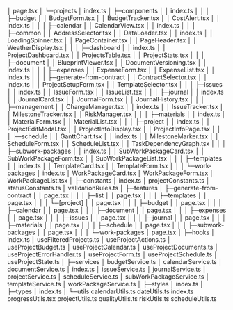 │  page.tsx
│
└─projects
    │  index.ts
    │
    ├─components
    │  │  index.ts
    │  │
    │  ├─budget
    │  │      BudgetForm.tsx
    │  │      BudgetTracker.tsx
    │  │      CostAlert.tsx
    │  │      index.ts
    │  │
    │  ├─calendar
    │  │      CalendarView.tsx
    │  │      index.ts
    │  │
    │  ├─common
    │  │      AddressSelector.tsx
    │  │      DataLoader.tsx
    │  │      index.ts
    │  │      LoadingSpinner.tsx
    │  │      PageContainer.tsx
    │  │      PageHeader.tsx
    │  │      WeatherDisplay.tsx
    │  │
    │  ├─dashboard
    │  │      index.ts
    │  │      ProjectDashboard.tsx
    │  │      ProjectsTable.tsx
    │  │      ProjectStats.tsx
    │  │
    │  ├─document
    │  │      BlueprintViewer.tsx
    │  │      DocumentVersioning.tsx
    │  │      index.ts
    │  │
    │  ├─expenses
    │  │      ExpenseForm.tsx
    │  │      ExpenseList.tsx
    │  │      index.ts
    │  │
    │  ├─generate-from-contract
    │  │      ContractSelector.tsx
    │  │      index.ts
    │  │      ProjectSetupForm.tsx
    │  │      TemplateSelector.tsx
    │  │
    │  ├─issues
    │  │      index.ts
    │  │      IssueForm.tsx
    │  │      IssueList.tsx
    │  │
    │  ├─journal
    │  │      index.ts
    │  │      JournalCard.tsx
    │  │      JournalForm.tsx
    │  │      JournalHistory.tsx
    │  │
    │  ├─management
    │  │      ChangeManager.tsx
    │  │      index.ts
    │  │      IssueTracker.tsx
    │  │      MilestoneTracker.tsx
    │  │      RiskManager.tsx
    │  │
    │  ├─materials
    │  │      index.ts
    │  │      MaterialForm.tsx
    │  │      MaterialList.tsx
    │  │
    │  ├─project
    │  │      index.ts
    │  │      ProjectEditModal.tsx
    │  │      ProjectInfoDisplay.tsx
    │  │      ProjectInfoPage.tsx
    │  │
    │  ├─schedule
    │  │      GanttChart.tsx
    │  │      index.ts
    │  │      MilestoneMarker.tsx
    │  │      ScheduleForm.tsx
    │  │      ScheduleList.tsx
    │  │      TaskDependencyGraph.tsx
    │  │
    │  ├─subwork-packages
    │  │      index.ts
    │  │      SubWorkPackageCard.tsx
    │  │      SubWorkPackageForm.tsx
    │  │      SubWorkPackageList.tsx
    │  │
    │  ├─templates
    │  │      index.ts
    │  │      TemplateCard.tsx
    │  │      TemplateForm.tsx
    │  │
    │  └─work-packages
    │          index.ts
    │          WorkPackageCard.tsx
    │          WorkPackageForm.tsx
    │          WorkPackageList.tsx
    │
    ├─constants
    │      index.ts
    │      projectConstants.ts
    │      statusConstants.ts
    │      validationRules.ts
    │
    ├─features
    │  ├─generate-from-contract
    │  │      page.tsx
    │  │
    │  ├─list
    │  │      page.tsx
    │  │
    │  ├─templates
    │  │      page.tsx
    │  │
    │  └─[project]
    │      │  page.tsx
    │      │
    │      ├─budget
    │      │      page.tsx
    │      │
    │      ├─calendar
    │      │      page.tsx
    │      │
    │      ├─document
    │      │      page.tsx
    │      │
    │      ├─expenses
    │      │      page.tsx
    │      │
    │      ├─issues
    │      │      page.tsx
    │      │
    │      ├─journal
    │      │      page.tsx
    │      │
    │      ├─materials
    │      │      page.tsx
    │      │
    │      ├─schedule
    │      │      page.tsx
    │      │
    │      ├─subwork-packages
    │      │      page.tsx
    │      │
    │      └─work-packages
    │              page.tsx
    │
    ├─hooks
    │      index.ts
    │      useFilteredProjects.ts
    │      useProjectActions.ts
    │      useProjectBudget.ts
    │      useProjectCalendar.ts
    │      useProjectDocuments.ts
    │      useProjectErrorHandler.ts
    │      useProjectForm.ts
    │      useProjectSchedule.ts
    │      useProjectState.ts
    │
    ├─services
    │      budgetService.ts
    │      calendarService.ts
    │      documentService.ts
    │      index.ts
    │      issueService.ts
    │      journalService.ts
    │      projectService.ts
    │      scheduleService.ts
    │      subWorkPackageService.ts
    │      templateService.ts
    │      workPackageService.ts
    │
    ├─styles
    │      index.ts
    │
    ├─types
    │      index.ts
    │
    └─utils
            calendarUtils.ts
            dateUtils.ts
            index.ts
            progressUtils.tsx
            projectUtils.ts
            qualityUtils.ts
            riskUtils.ts
            scheduleUtils.ts